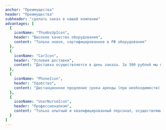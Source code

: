 ```yaml
---
anchor: "Преимущества"
header: "Преимущества"
subheader: "сделать заказ в нашей компании"
advantages: [
  {
    iconName: "ThumbsUpIcon",
    header: "Высокое качество оборудования",
    content: "Только новое, сертифицированное в РФ оборудование"
  },
  {
    iconName: "CarIcon",
    header: "Условия доставки",
    content: "Доставка осуществляется в день заказа. За 300 рублей мы привезем выбранную вещь и заберем ее после Вашего полного выздоравления"
  },
  {
    iconName: "PhoneIcon",
    header: "Удобство",
    content: "Дистанционное продление срока аренды (при необходимости) по телефонному звонку"
  },
  {
    iconName: "UserNurseIcon",
    header: "Профессионализм",
    content: "Только опытный и квалифицированный персонал, осуществляющий доставку и настройку оборудования"
  }  
]
---
```

